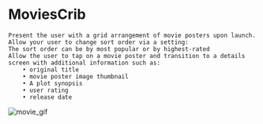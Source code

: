 # MoviesCrib

    Present the user with a grid arrangement of movie posters upon launch.
    Allow your user to change sort order via a setting:
    The sort order can be by most popular or by highest-rated
    Allow the user to tap on a movie poster and transition to a details screen with additional information such as:
        • original title
        • movie poster image thumbnail
        • A plot synopsis 
        • user rating 
        • release date
        
        
![movie_gif](https://user-images.githubusercontent.com/35500199/47961340-5bb66980-dfc6-11e8-85a3-eb1ac3b3f43c.gif)

